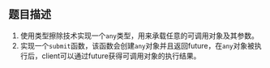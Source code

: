 ## 题目描述
1. 使用类型擦除技术实现一个`any`类型，用来承载任意的可调用对象及其参数。
2. 实现一个`submit`函数，该函数会创建`any`对象并且返回future，在`any`对象被执行后，client可以通过future获得可调用对象的执行结果。
